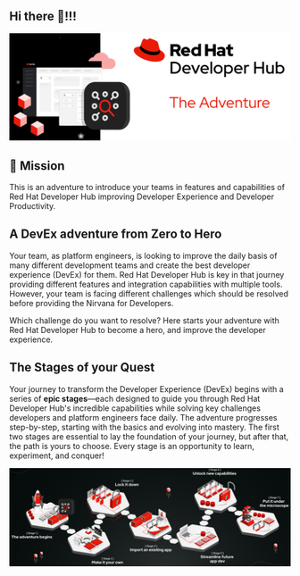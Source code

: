 ## Hi there 👋!!!

<!--

**Here are some ideas to get you started:**

🙋‍♀️ A short introduction - what is your organization all about?
🌈 Contribution guidelines - how can the community get involved?
👩‍💻 Useful resources - where can the community find your docs? Is there anything else the community should know?
🍿 Fun facts - what does your team eat for breakfast?
🧙 Remember, you can do mighty things with the power of [Markdown](https://docs.github.com/github/writing-on-github/getting-started-with-writing-and-formatting-on-github/basic-writing-and-formatting-syntax)
-->

![The Red Hat Developer Hub Adventure](rhdh-adventure.png)

## 🌟 Mission

This is an adventure to introduce your teams in features and capabilities
of Red Hat Developer Hub improving Developer Experience and Developer Productivity.

## A DevEx adventure from Zero to Hero

Your team, as platform engineers, is looking to improve the daily basis of many different
development teams and create the best developer experience (DevEx) for them.
Red Hat Developer Hub is key in that journey providing different features and integration
capabilities with multiple tools. However, your team is facing different challenges which
should be resolved before providing the Nirvana for Developers.

Which challenge do you want to resolve? Here starts your adventure with
Red Hat Developer Hub to become a hero, and improve the developer experience.

## The Stages of your Quest

Your journey to transform the Developer Experience (DevEx) begins with a series of
**epic stages**—each designed to guide you through Red Hat Developer Hub's incredible
capabilities while solving key challenges developers and platform engineers face daily.
The adventure progresses step-by-step, starting with the basics and evolving
into mastery. The first two stages are essential to lay the foundation of your journey,
but after that, the path is yours to choose. Every stage is an opportunity to learn,
experiment, and conquer!

![Red Hat Developer Hub Adventure Map](rhdh-adventure-map.png)
